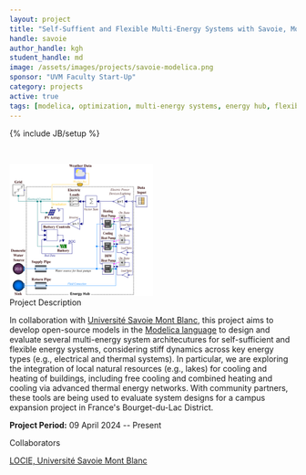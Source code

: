 ```yaml
---
layout: project
title: "Self-Suffient and Flexible Multi-Energy Systems with Savoie, Mont Blanc"
handle: savoie
author_handle: kgh
student_handle: md
image: /assets/images/projects/savoie-modelica.png
sponsor: "UVM Faculty Start-Up"
category: projects
active: true
tags: [modelica, optimization, multi-energy systems, energy hub, flexibility, self-sufficiency]
---
```

{% include JB/setup %}

&nbsp;

<img src="/assets/images/projects/savoie-modelica.png" alt="Dynamic energy hub modeling with Modelica" style="width:50%;"/>

<div class="bigspacer"></div>
<div class="head">Project Description</div>
<div class="spacer"></div>

In collaboration with [Université Savoie Mont Blanc](https://www.univ-smb.fr/), this project aims to develop open-source models in the [Modelica language](https://modelica.org/) to design and evaluate several multi-energy system architecutures for self-sufficient and flexible energy systems, considering stiff dynamics across key energy types (e.g., electrical and thermal systems). 
In particular, we are exploring the integration of local natural resources (e.g., lakes) for cooling and heating of buildings, including free cooling and combined heating and cooling via advanced thermal energy networks. 
With community partners, these tools are being used to evaluate system designs for a campus expansion project in France's Bourget-du-Lac District. 

**Project Period:** 09 April 2024 -- Present

<div class="bigspacer"></div>
<div class="head">Collaborators</div>
<div class="spacer"></div>

[LOCIE, Université Savoie Mont Blanc](https://www.univ-smb.fr/locie/en/)




